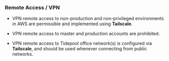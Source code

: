 ### Remote Access / VPN

* VPN remote access to non-production and non-privileged environments in AWS are
  permissible and implemented using **Tailscale**.

* VPN remote access to master and production accounts are prohibited.

* VPN remote access to Tidepool office network(s) is configured via
  **Tailscale**, and should be used whenever connecting from public networks.
